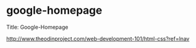 # google-homepage

Title: Google-Homepage

http://www.theodinproject.com/web-development-101/html-css?ref=lnav



